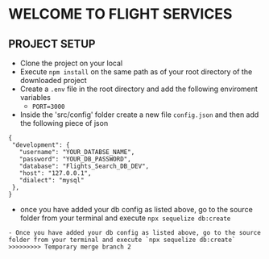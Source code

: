 # WELCOME TO FLIGHT SERVICES

## PROJECT SETUP
- Clone the project on your local 
- Execute `npm install` on the same path as of your root directory of the downloaded project
- Create a `.env` file in the root directory and add the following enviroment variables
  - `PORT=3000`
- Inside the 'src/config' folder create a new file `config.json` and then add the following piece of json

 ```
{
  "development": {
    "username": "YOUR_DATABSE_NAME",
    "password": "YOUR_DB_PASSWORD",
    "database": "Flights_Search_DB_DEV",
    "host": "127.0.0.1",
    "dialect": "mysql"
  },
}
```
- once you have added your db config as listed above, go to the source folder from your terminal and execute `npx sequelize db:create`
```
- Once you have added your db config as listed above, go to the source folder from your terminal and execute `npx sequelize db:create`
>>>>>>>>> Temporary merge branch 2
